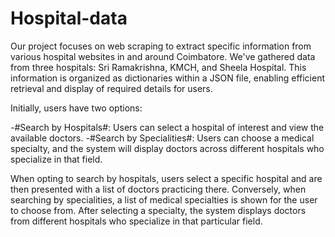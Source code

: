 # Hospital-data

Our project focuses on web scraping to extract specific information from various hospital websites in and around Coimbatore. We've gathered data from three hospitals: Sri Ramakrishna, KMCH, and Sheela Hospital. This information is organized as dictionaries within a JSON file, enabling efficient retrieval and display of required details for users.

Initially, users have two options:

-#Search by Hospitals#: Users can select a hospital of interest and view the available doctors.
-#Search by Specialities#: Users can choose a medical specialty, and the system will display doctors across different hospitals who specialize in that field.

When opting to search by hospitals, users select a specific hospital and are then presented with a list of doctors practicing there. Conversely, when searching by specialities, a list of medical specialties is shown for the user to choose from. After selecting a specialty, the system displays doctors from different hospitals who specialize in that particular field.
